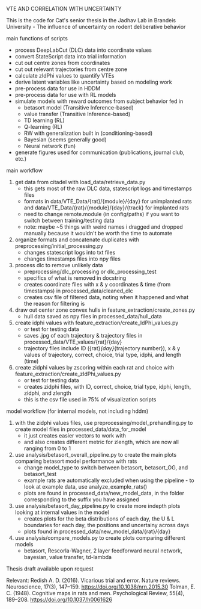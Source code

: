 VTE AND CORRELATION WITH UNCERTAINTY

This is the code for Cat's senior thesis in the Jadhav Lab in Brandeis University - The influence of uncertainty on rodent deliberative behavior

main functions of scripts
- process DeepLabCut (DLC) data into coordinate values
- convert StateScript data into trial information
- cut out centre zones from coordinates
- cut out relevant trajectories from centre zone
- calculate zIdPhi values to quantify VTEs
- derive latent variables like uncertainty based on modeling work
- pre-process data for use in HDDM
- pre-process data for use with RL models
- simulate models with reward outcomes from subject behavior fed in
    - betasort model (Transitive Inference-based)
    - value transfer (Transitive Inference-based)
    - TD learning (RL)
    - Q-learning (RL)
    - RW with generalization built in (conditioning-based)
    - Bayesian (seems generally good)
    - Neural network (fun)
- generate figures used for communication (publications, journal club, etc.)

main workflow
1. get data from citadel with load_data/retrieve_data.py
    - this gets most of the raw DLC data, statescript logs and timestamps files
    - formats in data/VTE_Data/{rat}/{module}/{day} for unimplanted rats and data/VTE_Data/{rat}/{module}/{day}/{track} for implanted rats
    - need to change remote.module (in config/paths) if you want to switch between training/testing data
    - note: maybe ~5 things with weird names i dragged and dropped manually because it wouldn't be worth the time to automate
2. organize formats and concatenate duplicates with preprocessing/initial_processing.py
    - changes statescript logs into txt files
    - changes timestamps files into npy files
3. process dlc to remove unlikely data
    - preprocessing/dlc_processing or dlc_processing_test
    - specifics of what is removed in docstring
    - creates coordinate files with x & y coordinates & time (from timestamps) in processed_data/cleaned_dlc
    - creates csv file of filtered data, noting when it happened and what the reason for filtering is
4. draw out center zone convex hulls in feature_extraction/create_zones.py
    - hull data saved as npy files in processed_data/hull_data
5. create idphi values with feature_extraction/create_IdPhi_values.py
    - or test for testing data
    - saves .jpg of each trajectory & trajectory files in processed_data/VTE_values/{rat}/{day}
    - trajectory files include ID ({rat}_{day}_{trajectory number}), x & y values of trajectory, correct, choice, trial type, idphi, and length (time)
6. create zidphi values by zscoring within each rat and choice with feature_extraction/create_zIdPhi_values.py
    - or test for testing data
    - creates zidphi files, with ID, correct, choice, trial type, idphi, length, zidphi, and zlength
    - this is the csv file used in 75% of visualization scripts

model workflow (for internal models, not including hddm)
1. with the zidphi values files, use preprocessing/model_prehandling.py to create model files in processed_data/data_for_model
    - it just creates easier vectors to work with
    - and also creates different metric for zlength, which are now all ranging from 0 to 1
2. use analysis/betasort_overall_pipeline.py to create the main plots comparing betasort model performance with rats
    - change model_type to switch between betasort, betasort_OG, and betasort_test
    - example rats are automatically excluded when using the pipeline - to look at example data, use analyze_example_rats()
    - plots are found in processed_data/new_model_data, in the folder corresponding to the suffix you have assigned
3. use analysis/betasort_day_pipeline.py to create more indepth plots looking at internal values in the model
    - creates plots for the beta distributions of each day, the U & L boundaries for each day, the positions and uncertainy across days
    - plots found in processed_data/new_model_data/{rat}/{day}
4. use analysis/compare_models.py to create plots comparing different models
    - betasort, Rescorla-Wagner, 2 layer feedforward neural network, bayesian, value transfer, td-lambda

Thesis draft available upon request

Relevant:
Redish A. D. (2016). Vicarious trial and error. Nature reviews. Neuroscience, 17(3), 147–159. https://doi.org/10.1038/nrn.2015.30 
Tolman, E. C. (1948). Cognitive maps in rats and men. Psychological Review, 55(4), 189–208. https://doi.org/10.1037/h0061626